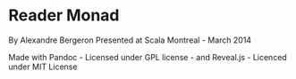 # Reader Monad
By Alexandre Bergeron
Presented at Scala Montreal - March 2014

Made with Pandoc - Licensed under GPL license - and Reveal.js - Licenced under MIT License
